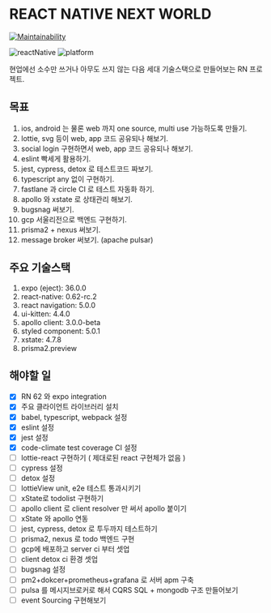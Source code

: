 # REACT NATIVE NEXT WORLD

[![Maintainability](https://api.codeclimate.com/v1/badges/db62ea953d04a04cbf11/maintainability)](https://codeclimate.com/github/HwangJJung/react-native-future/maintainability)

![reactNative](https://img.shields.io/static/v1?label=reactNative&message=0.62.0-rc.2&color=blue)
![platform](https://img.shields.io/static/v1?label=platform&message=ios|android|web&color=lightgray)

현업에선 소수만 쓰거나 아무도 쓰지 않는 다음 세대 기술스택으로 만들어보는 RN 프로젝트.

## 목표

1. ios, android 는 물론 web 까지 one source, multi use 가능하도록 만들기.
1. lottie, svg 등이 web, app 코드 공유되나 해보기.
1. social login 구현하면서 web, app 코드 공유되나 해보기.
1. eslint 빡세게 활용하기.
1. jest, cypress, detox 로 테스트코드 짜보기.
1. typescript any 없이 구현하기.
1. fastlane 과 circle CI 로 테스트 자동화 하기.
1. apollo 와 xstate 로 상태관리 해보기.
1. bugsnag 써보기.
1. gcp 서울리전으로 백엔드 구현하기.
1. prisma2 + nexus 써보기.
1. message broker 써보기. (apache pulsar)

## 주요 기술스택

1. expo (eject): 36.0.0
1. react-native: 0.62-rc.2
1. react navigation: 5.0.0
1. ui-kitten: 4.4.0
1. apollo client: 3.0.0-beta
1. styled component: 5.0.1
1. xstate: 4.7.8
1. prisma2.preview

## 해야할 일

- [x] RN 62 와 expo integration
- [x] 주요 클라이언트 라이브러리 설치
- [x] babel, typescript, webpack 설정
- [x] eslint 설정
- [x] jest 설정
- [x] code-climate test coverage CI 설정
- [ ] lottie-react 구현하기 ( 제대로된 react 구현체가 없음 )
- [ ] cypress 설정
- [ ] detox 설정
- [ ] lottieView unit, e2e 테스트 통과시키기
- [ ] xState로 todolist 구현하기
- [ ] apollo client 로 client resolver 만 써서 apollo 붙이기
- [ ] xState 와 apollo 연동
- [ ] jest, cypress, detox 로 투두까지 테스트하기
- [ ] prisma2, nexus 로 todo 백엔드 구현
- [ ] gcp에 배포하고 server ci 부터 셋업
- [ ] client detox ci 환경 셋업
- [ ] bugsnag 설정
- [ ] pm2+dokcer+prometheus+grafana 로 서버 apm 구축
- [ ] pulsa 를 메시지브로커로 해서 CQRS SQL + mongodb 구조 만들어보기
- [ ] event Sourcing 구현해보기
